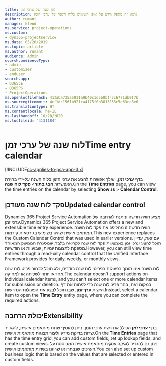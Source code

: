 ```yaml
---
title: לוח שנה של ערכי זמן
description: נושא זה מספק מידע על אופן השימוש בלוח השנה של ערכי הזמן.
author: rumant
manager: kfend
ms.service: project-operations
ms.custom:
- dyn365-projectservice
ms.date: 05/20/2019
ms.topic: article
ms.author: rumant
audience: Admin
search.audienceType:
- admin
- customizer
- enduser
search.app:
- D365CE
- D365PS
- ProjectOperations
ms.openlocfilehash: 413aba735a5011a9b40c1d5b0bf43c6771db0f7b
ms.sourcegitcommit: 4cf1dc1561b92fca4175f0b3813133c5e63ce8e6
ms.translationtype: HT
ms.contentlocale: he-IL
ms.lasthandoff: 10/28/2020
ms.locfileid: "4131184"
---
```

# <a name="time-entry-calendar"></a><span data-ttu-id="d4e21-103">לוח שנה של ערכי זמן</span><span class="sxs-lookup"><span data-stu-id="d4e21-103">Time entry calendar</span></span>

[!INCLUDE[cc-applies-to-psa-app-3.x](../includes/cc-applies-to-psa-app-3x.md)]

<span data-ttu-id="d4e21-104">בדף **ערכי זמן**, יש לך אפשרות להציג את ערכי הזמן בלוח השנה על-ידי בחירת האפשרות **הצג בתור**\> **פקד לוח שנה**.</span><span class="sxs-lookup"><span data-stu-id="d4e21-104">On the **Time Entries** page, you can view the time entries on the calendar by selecting **Show as** \> **Calendar Control**.</span></span>

## <a name="updated-calendar-control"></a><span data-ttu-id="d4e21-105">פקד לוח שנה מעודכן</span><span class="sxs-lookup"><span data-stu-id="d4e21-105">Updated calendar control</span></span>

<span data-ttu-id="d4e21-106">Dynamics 365 Project Service Automation מציע חוויה חדשה וניתנת להרחבה של ערכי זמן.</span><span class="sxs-lookup"><span data-stu-id="d4e21-106">Dynamics 365 Project Service Automation offers a new and extensible time entry experience.</span></span> <span data-ttu-id="d4e21-107">חוויה חדשה זו מחליפה את פקד לוח השנה המותאם אישית שהיה בשימוש בגירסאות קודמות.</span><span class="sxs-lookup"><span data-stu-id="d4e21-107">This new experience replaces the Custom Calendar Control that was used in earlier versions.</span></span> <span data-ttu-id="d4e21-108">עם זאת, עדיין תוכל להציג ערכי זמן באמצעות פקד לוח שנה לקריאה בלבד, שמסגרת הממשק המאוחד מספקת לתצוגות יומיות, שבועיות או חודשיות.</span><span class="sxs-lookup"><span data-stu-id="d4e21-108">However, you can still view time entries through a read-only calendar control that the Unified Interface Framework provides for daily, weekly, or monthly views.</span></span>

<span data-ttu-id="d4e21-109">לוח השנה אינו תומך בפעולות בפריטי לוח שנה בודדים, ולא תוכל לבחור פריט לוח שנה אחד או יותר לשליחה או למחיקה.</span><span class="sxs-lookup"><span data-stu-id="d4e21-109">The calendar doesn't support actions on individual calendar items, and you can't select one or more calendar items for submission or deletion.</span></span> <span data-ttu-id="d4e21-110">במקום זאת, בחר פריט לוח שנה כדי לפתוח את דף הישות **ערך זמן**, שבו תוכל לבצע את הפעולות הנדרשות.</span><span class="sxs-lookup"><span data-stu-id="d4e21-110">Instead, select a calendar item to open the **Time Entry** entity page, where you can complete the required actions.</span></span>

## <a name="extensibility"></a><span data-ttu-id="d4e21-111">יכולת הרחבה</span><span class="sxs-lookup"><span data-stu-id="d4e21-111">Extensibility</span></span>

<span data-ttu-id="d4e21-112">בדף **ערכי זמן** הכולל את רשת ערכי הזמן, ניתן להוסיף שדות מותאמים אישית, להגדיר שדות בדיקת מידע וליצור תצוגות מותאמות אישית.</span><span class="sxs-lookup"><span data-stu-id="d4e21-112">On the **Time Entries** page that has the time entry grid, you can add custom fields, set up lookup fields, and create custom views.</span></span> <span data-ttu-id="d4e21-113">ניתן גם להגדיר לוגיקה עסקית מותאמת אישית המבוססת על הערכים שנבחרו או שהוזנו בשדות מותאמים אישית.</span><span class="sxs-lookup"><span data-stu-id="d4e21-113">You can also set up custom business logic that is based on the values that are selected or entered in custom fields.</span></span>
